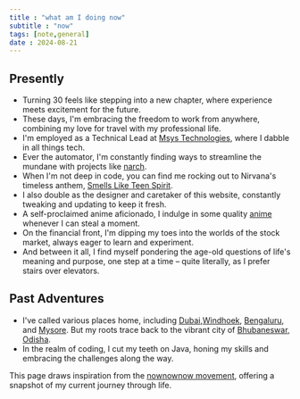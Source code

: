 ```yaml
---
title : "what am I doing now"
subtitle : "now"
tags: [note,general]
date : 2024-08-21
---
```



## Presently

- Turning 30 feels like stepping into a new chapter, where experience meets excitement for the future.
- These days, I'm embracing the freedom to work from anywhere, combining my love for travel with my professional life.
- I'm employed as a Technical Lead at [Msys Technologies](https://www.msystechnologies.com), where I dabble in all things tech.
- Ever the automator, I'm constantly finding ways to streamline the mundane with projects like [narch](https://gitlab.com/niharokz/narch).
- When I'm not deep in code, you can find me rocking out to Nirvana's timeless anthem, [Smells Like Teen Spirit](https://www.youtube.com/watch?v=hTWKbfoikeg).
- I also double as the designer and caretaker of this website, constantly tweaking and updating to keep it fresh.
- A self-proclaimed anime aficionado, I indulge in some quality [anime](/anime) whenever I can steal a moment.
- On the financial front, I'm dipping my toes into the worlds of the stock market, always eager to learn and experiment.
- And between it all, I find myself pondering the age-old questions of life's meaning and purpose, one step at a time – quite literally, as I prefer stairs over elevators.

## Past Adventures

- I've called various places home, including [Dubai](https://en.wikipedia.org/wiki/Dubai),[Windhoek](https://en.wikipedia.org/wiki/Windhoek), [Bengaluru](https://en.wikipedia.org/wiki/Bengaluru), and [Mysore](https://en.wikipedia.org/wiki/Mysore). But my roots trace back to the vibrant city of [Bhubaneswar, Odisha](https://en.wikipedia.org/wiki/Bhubaneswar).
- In the realm of coding, I cut my teeth on Java, honing my skills and embracing the challenges along the way.

This page draws inspiration from the [nownownow movement](https://nownownow.com/), offering a snapshot of my current journey through life.
